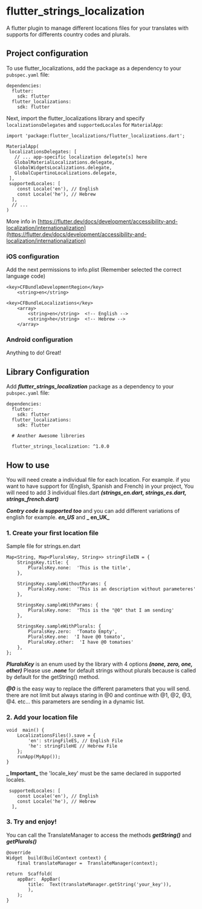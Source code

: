 # flutter_strings_localization

A flutter plugin to manage different locations files for your translates with supports for differents country codes and plurals.

## Project configuration

To use flutter_localizations, add the package as a dependency to your `pubspec.yaml` file:

```
dependencies:
  flutter:
    sdk: flutter
  flutter_localizations:
    sdk: flutter
```

Next, import the flutter_localizations library and specify `localizationsDelegates` and `supportedLocales` for `MaterialApp`:

```
import 'package:flutter_localizations/flutter_localizations.dart';

MaterialApp(
 localizationsDelegates: [
   // ... app-specific localization delegate[s] here
   GlobalMaterialLocalizations.delegate,
   GlobalWidgetsLocalizations.delegate,
   GlobalCupertinoLocalizations.delegate,
 ],
 supportedLocales: [
    const Locale('en'), // English
    const Locale('he'), // Hebrew
  ],
  // ...
)
```

More info in [https://flutter.dev/docs/development/accessibility-and-localization/internationalization](https://flutter.dev/docs/development/accessibility-and-localization/internationalization)

### iOS configuration

Add the next permissions to info.plist (Remember selected the correct language code)

```
<key>CFBundleDevelopmentRegion</key>
	<string>en</string>

<key>CFBundleLocalizations</key>
	<array>
		<string>en</string>  <!-- English -->
		<string>he</string>  <!-- Hebrew -->
	</array>
```

### Android configuration

Anything to do! Great!

## Library Configuration

Add **_flutter_strings_localization_** package as a dependency to your `pubspec.yaml` file:

```
dependencies:
  flutter:
    sdk: flutter
  flutter_localizations:
    sdk: flutter

  # Another Awesome libreries

  flutter_strings_localization: ^1.0.0
```

## How to use

You will need create a individual file for each location. For example. if you want to have support for (English, Spanish and French) in your project, You will need to add 3 individual files.dart **_(strings_en.dart, strings_es.dart, strings_french.dart)_**

**_Contry code is supported too_** and you can add different variations of english for example. **_en_US_** and **_ en_UK_**

### 1. Create your first location file

Sample file for strings.en.dart

```
Map<String, Map<PluralsKey, String>> stringFileEN = {
	StringsKey.title: {
		PluralsKey.none:  'This is the title',
	},

	StringsKey.sampleWithoutParams: {
		PluralsKey.none:  'This is an description without parameteres'
	},

	StringsKey.sampleWithParams: {
		PluralsKey.none:  'This is the "@0" that I am sending'
	},

	StringsKey.sampleWithPlurals: {
		PluralsKey.zero:  'Tomato Empty',
		PluralsKey.one:  'I have @0 tomato',
		PluralsKey.other:  'I have @0 tomatoes'
	},
};
```

**_PluralsKey_** is an enum used by the library with 4 options **_(none, zero, one, other)_**
Please use **_.none_** for default strings without plurals because is called by default for the getString() method.

**_@0_** is the easy way to replace the different parameters that you will send. there are not limit but always staring in @0 and continue with @1, @2, @3, @4. etc... this parameters are sending in a dynamic list.

### 2. Add your location file

```
void  main() {
	LocalizationsFiles().save = {
		'en': stringFileES, // English File
		'he': stringFileHE // Hebrew File
	};
	runApp(MyApp());
}
```

**_ Important_** the 'locale_key' must be the same declared in supported locales.

```
 supportedLocales: [
    const Locale('en'), // English
    const Locale('he'), // Hebrew
  ],
```

### 3. Try and enjoy!

You can call the TranslateManager to access the methods **_getString()_** and **_getPlurals()_**

```
@override
Widget  build(BuildContext context) {
	final translateManager =  TranslateManager(context);

return  Scaffold(
	appBar:  AppBar(
		title:  Text(translateManager.getString('your_key')),
		),
	);
}
```
